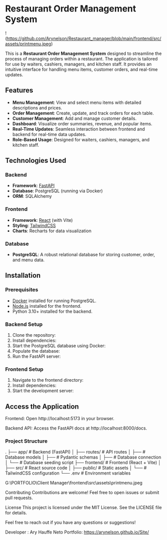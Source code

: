 # Restaurant Order Management System

!(https://github.com/Arynelson/Restaurant_manager/blob/main/frontend/src/assets/printmenu.jpeg)

This is a **Restaurant Order Management System** designed to streamline the process of managing orders within a restaurant. The application is tailored for use by waiters, cashiers, managers, and kitchen staff. It provides an intuitive interface for handling menu items, customer orders, and real-time updates.

## Features

- **Menu Management**: View and select menu items with detailed descriptions and prices.
- **Order Management**: Create, update, and track orders for each table.
- **Customer Management**: Add and manage customer details.
- **Dashboard**: Visualize order summaries, revenue, and popular items.
- **Real-Time Updates**: Seamless interaction between frontend and backend for real-time data updates.
- **Role-Based Usage**: Designed for waiters, cashiers, managers, and kitchen staff.

## Technologies Used

### Backend
- **Framework**: [FastAPI](https://fastapi.tiangolo.com/)
- **Database**: PostgreSQL (running via Docker)
- **ORM**: SQLAlchemy

### Frontend
- **Framework**: [React](https://reactjs.org/) (with Vite)
- **Styling**: [TailwindCSS](https://tailwindcss.com/)
- **Charts**: Recharts for data visualization

### Database
- **PostgreSQL**: A robust relational database for storing customer, order, and menu data.

## Installation

### Prerequisites
- [Docker](https://www.docker.com/) installed for running PostgreSQL.
- [Node.js](https://nodejs.org/) installed for the frontend.
- Python 3.10+ installed for the backend.

### Backend Setup
1. Clone the repository:
2. Install dependencies:
3. Start the PostgreSQL database using Docker:
4. Populate the database:
5. Run the FastAPI server:

### Frontend Setup
1. Navigate to the frontend directory:
2. Install dependencies:
3. Start the development server:


## Access the Application ##

Frontend: Open http://localhost:5173 in your browser.

Backend API: Access the FastAPI docs at http://localhost:8000/docs.

###  Project Structure  ###

.
├── app/                # Backend (FastAPI)
│   ├── routes/         # API routes
│   ├──        # Database models
│   ├──       # Pydantic schemas
│   ├──      # Database connection
│   └──          # Database seeding script
├── frontend/           # Frontend (React + Vite)
│   ├── src/            # React source code
│   ├── public/         # Static assets
│   └──  # TailwindCSS configuration
└── .env                # Environment variables


G:\PORTFOLIO\Client Manager\frontend\src\assets\printmenu.jpeg


Contributing
Contributions are welcome! Feel free to open issues or submit pull requests.

License
This project is licensed under the MIT License. See the LICENSE file for details.

Feel free to reach out if you have any questions or suggestions!

Developer : Ary Hauffe Neto
Portfolio: https://arynelson.github.io/Site/

